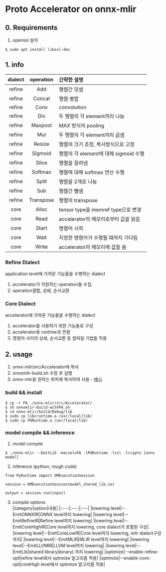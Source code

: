# Proto Accelerator on onnx-mlir

## 0. Requirements
1) openssl 설치

```
$ sudo apt install libssl-dev
```


## 1. info
|dialect|operation|간략한 설명|
|:---:|:---:|:---|
|refine|Add|행렬간 덧셈|
|refine|Concat|행렬 병합|
|refine|Conv|convolution|
|refine|Div|두 행렬의 각 element끼리 나눔|
|refine|Maxpool|MAX 방식의 pooling|
|refine|Mul|두 행렬의 각 element끼리 곱셈|
|refine|Resize|행렬의 크기 조정, 복사방식으로 고정|
|refine|Sigmoid|행렬의 각 element에 대해 sigmoid 수행|
|refine|Slice|행렬을 잘라냄|
|refine|Softmax|행렬에 대해 softmax 연산 수행|
|refine|Split|행렬을 2개로 나눔|
|refine|Sub|행렬간 뺄셈|
|refine|Transpose|행렬의 transpose|
|core|Alloc|tensor type을 memref type으로 변경|
|core|Read|accelerator의 메모리로부터 값을 읽음|
|core|Start|명령어 시작|
|core|Wait|지정한 명령어가 수행될 때까지 기다림|
|core|Write|accelerator의 메모리에 값을 씀|


### Refine Dialect
application level에 가까운 기능들을 수행하는 dialect
1) accelerator가 지원하는 operation들 수집. 
2) operation결합, 상쇄, 순서교환

### Core Dialect
accelerator에 가까운 기능들을 수행하는 dialect
1) accelerator를 사용하기 위한 기능들로 구성
2) accelerator용 runtime과 연결
3) 명령어 사이의 상쇄, 순서교환 등 컴파일 기법들 적용

## 2. usage
1. onnx-mlir/src/Accelerator에 복사
2. onnxmlir-build.sh 수정 후 실행
3. onnx-mlir을 원하는 위치에 복사하여 사용 - [예시]()

### build && install
```
$ cp -r PA ./onnx-mlir/src/Accelerator/
$ sh onnxmlir-build-withPA.sh
$ cd onnx-mlir/build/Debug/lib
$ sudo cp libcruntime.a /usr/local/lib/
$ sudo cp PARuntime.a /usr/local/lib/
```

### model compile && inference
1) model compile
```
$ ./onnx-mlir --EmitLib -maccel=PA -lPARuntime -lssl -lcrypto [onnx model]
```

2) inference (python, rough code)
```
from PyRuntime import OMExecutionSession

session = OMExecutionSession(model_shared_lib.so)

output = session.run(input)
```

3) compile options<br>
|category|option|내용|
|:---:|:---:|:---|
|lowering level|--EmitONNXIR|ONNX level까지 lowering|
|lowering level|--EmitRefineIR|Refine level까지 lowering|
|lowering level|--EmitCoreHighIR|Core level까지 lowering, core dialect가 포함된 구성|
|lowering level|--EmitCoreLowIR|Core level까지 lowering, mlir dialect구성까지|
|lowering level|--EmitMLIR|MLIR level까지 lowering|
|lowering level|--EmitLLVMIR|LLVM level까지 lowering|
|lowering level|--EmitLib|shared library(binary) 까지 lowering|
|optimize|--enable-refine-opt|refine level에서 optimize 알고리즘 적용|
|optimize|--enable-core-opt|coreHigh level에서 optimize 알고리즘 적용|


